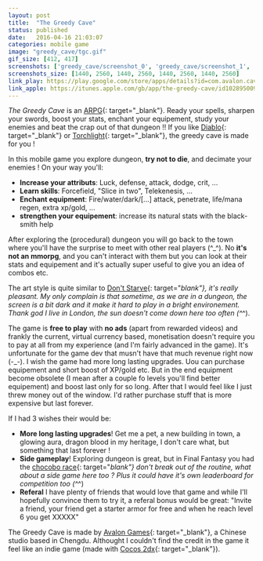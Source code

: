```yaml
---
layout: post
title:  "The Greedy Cave"
status: published
date:   2016-04-16 21:03:07
categories: mobile game
image: "greedy_cave/tgc.gif"
gif_size: [412, 417]
screenshots: ['greedy_cave/screenshot_0', 'greedy_cave/screenshot_1', 'greedy_cave/screenshot_2', 'greedy_cave/screenshot_3']
screenshots_size: [1440, 2560, 1440, 2560, 1440, 2560, 1440, 2560]
link_play: https://play.google.com/store/apps/details?id=com.avalon.cave
link_apple: https://itunes.apple.com/gb/app/the-greedy-cave/id1028950091
---
```

*The Greedy Cave* is an [ARPG](https://en.wikipedia.org/wiki/Action_role-playing_game){: target="_blank"}. Ready your spells, sharpen your swords, boost your stats, enchant your equipement, study your enemies and beat the crap out of that dungeon !! If you like [Diablo](https://en.wikipedia.org/wiki/Diablo_(video_game)){: target="_blank"} or [Torchlight](http://store.steampowered.com/app/200710/){: target="_blank"}, the greedy cave is made for you !<!--more-->

In this mobile game you explore dungeon, **try not to die**, and decimate your enemies ! On your way you'll:

 * **Increase your attributs**: Luck, defense, attack, dodge, crit, ...
 * **Learn skills**: Forcefield, "Slice in two", Telekenesis, ...
 * **Enchant equipment**: Fire/water/dark/[...] attack, penetrate, life/mana regen, extra xp/gold, ...
 * **strengthen your equipement**: increase its natural stats with the black-smith help 

After exploring the (procedural) dungeon you will go back to the town where you'll have the surprise to meet with other real players (^_^). No **it's not an mmorpg**, and you can't interact with them but you can look at their stats and equipement and it's actually super useful to give you an idea of combos etc.

The art style is quite similar to [Don't Starve](https://www.kleientertainment.com/games/dont-starve){: target="_blank"}, it's really pleasant. My only complain is that sometime, as we are in a dungeon, the screen is a bit dark and it make it hard to play in a bright environement. Thank god I live in London, the sun doesn't come down here too often (^_^).

The game is **free to play** with **no ads** (apart from rewarded videos) and frankly the current, virtual currency based, monetisation doesn't require you to pay at all from my experience (and I'm fairly advanced in the game). It's unfortunate for the game dev that musn't have that much revenue right now (-_-). I wish the game had more long lasting upgrades. Uou can purchase equipement and short boost of XP/gold etc. But in the end equipment become obsolete (I mean after a couple fo levels you'll find better equipement) and boost last only for so long. After that I would feel like I just threw money out of the window. I'd rather purchase stuff that is more expensive but last forever.

If I had 3 wishes their would be:

 * **More long lasting upgrades**! Get me a pet, a new building in town, a glowing aura, dragon blood in my heritage, I don't care what, but something that last forever !
 * **Side gameplay**! Exploring dungeon is great, but in Final Fantasy you had the [chocobo race](https://www.youtube.com/watch?v=Tfa5Oqy88QE){: target="_blank"} don't break out of the routine, what about a side game here too ? Plus it could have it's own leaderboard for competition too (^_^)
 * **Referal** I have plenty of friends that would love that game and while I'll hopefully convince them to try it, a referal bonus would be great: "Invite a friend, your friend get a starter armor for free and when he reach level 6 you get XXXXX"

The Greedy Cave is made by [Avalon Games](http://www.avalongames.com){: target="_blank"}, a Chinese studio based in Chengdu. Althought I couldn't find the credit in the game it feel like an indie game (made with [Cocos 2dx](http://www.cocos2d-x.org/){: target="_blank"}).
